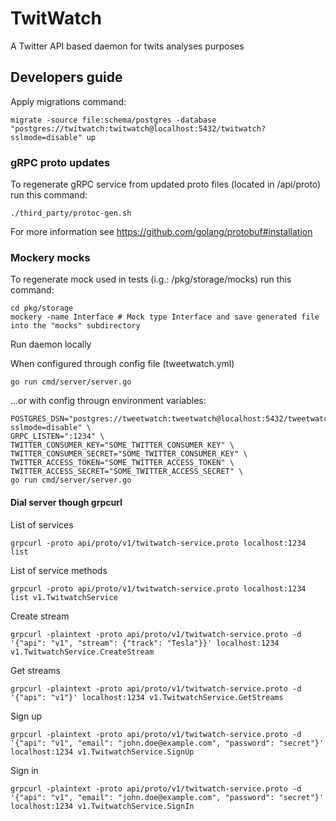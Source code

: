 # TwitWatch
A Twitter API based daemon for twits analyses purposes

## Developers guide

Apply migrations command:
```shell
migrate -source file:schema/postgres -database "postgres://twitwatch:twitwatch@localhost:5432/twitwatch?sslmode=disable" up
```

### gRPC proto updates
To regenerate gRPC service from updated proto files (located in /api/proto) run this command:
```shell
./third_party/protoc-gen.sh
```

For more information see https://github.com/golang/protobuf#installation

### Mockery mocks
To regenerate mock used in tests (i.g.: /pkg/storage/mocks) run this command:
```shell
cd pkg/storage
mockery -name Interface # Mock type Interface and save generated file into the "mocks" subdirectory
```


Run daemon locally

When configured through config file (tweetwatch.yml)
```shell
go run cmd/server/server.go
```

...or with config througn environment variables:

```shell
POSTGRES_DSN="postgres://tweetwatch:tweetwatch@localhost:5432/tweetwatch?sslmode=disable" \
GRPC_LISTEN=":1234" \
TWITTER_CONSUMER_KEY="SOME_TWITTER_CONSUMER_KEY" \
TWITTER_CONSUMER_SECRET="SOME_TWITTER_CONSUMER_KEY" \
TWITTER_ACCESS_TOKEN="SOME_TWITTER_ACCESS_TOKEN" \
TWITTER_ACCESS_SECRET="SOME_TWITTER_ACCESS_SECRET" \
go run cmd/server/server.go
```

#### Dial server though grpcurl
List of services
```shell
grpcurl -proto api/proto/v1/twitwatch-service.proto localhost:1234 list
```

List of service methods
```shell
grpcurl -proto api/proto/v1/twitwatch-service.proto localhost:1234 list v1.TwitwatchService
```

Create stream
```shell
grpcurl -plaintext -proto api/proto/v1/twitwatch-service.proto -d '{"api": "v1", "stream": {"track": "Tesla"}}' localhost:1234 v1.TwitwatchService.CreateStream
```

Get streams
```shell
grpcurl -plaintext -proto api/proto/v1/twitwatch-service.proto -d '{"api": "v1"}' localhost:1234 v1.TwitwatchService.GetStreams
```

Sign up
```shell
grpcurl -plaintext -proto api/proto/v1/twitwatch-service.proto -d '{"api": "v1", "email": "john.doe@example.com", "password": "secret"}' localhost:1234 v1.TwitwatchService.SignUp
```

Sign in
```shell
grpcurl -plaintext -proto api/proto/v1/twitwatch-service.proto -d '{"api": "v1", "email": "john.doe@example.com", "password": "secret"}' localhost:1234 v1.TwitwatchService.SignIn
```

